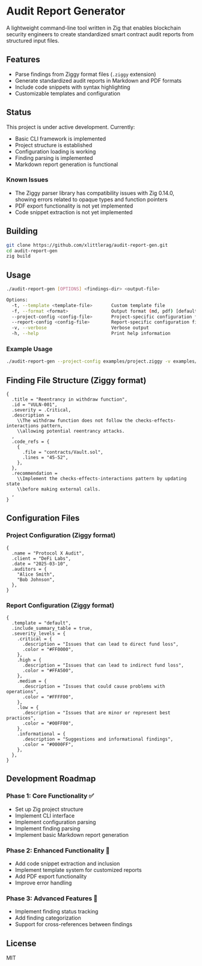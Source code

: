# Audit Report Generator

A lightweight command-line tool written in Zig that enables blockchain security engineers to create standardized smart contract audit reports from structured input files.

## Features

- Parse findings from Ziggy format files (`.ziggy` extension)
- Generate standardized audit reports in Markdown and PDF formats
- Include code snippets with syntax highlighting
- Customizable templates and configuration

## Status

This project is under active development. Currently:

- Basic CLI framework is implemented
- Project structure is established
- Configuration loading is working
- Finding parsing is implemented
- Markdown report generation is functional

### Known Issues

- The Ziggy parser library has compatibility issues with Zig 0.14.0, showing errors related to opaque types and function pointers
- PDF export functionality is not yet implemented
- Code snippet extraction is not yet implemented

## Building

```bash
git clone https://github.com/xlittlerag/audit-report-gen.git
cd audit-report-gen
zig build
```

## Usage

```bash
./audit-report-gen [OPTIONS] <findings-dir> <output-file>

Options:
  -t, --template <template-file>       Custom template file
  -f, --format <format>                Output format (md, pdf) [default: md]
  --project-config <config-file>       Project-specific configuration file
  --report-config <config-file>        Report-specific configuration file
  -v, --verbose                        Verbose output
  -h, --help                           Print help information
```

### Example Usage

```bash
./audit-report-gen --project-config examples/project.ziggy -v examples/findings report.md
```

## Finding File Structure (Ziggy format)

```zig
{
  .title = "Reentrancy in withdraw function",
  .id = "VULN-001",
  .severity = .Critical,
  .description = 
    \\The withdraw function does not follow the checks-effects-interactions pattern,
    \\allowing potential reentrancy attacks.
  ,
  .code_refs = {
    {
      .file = "contracts/Vault.sol",
      .lines = "45-52",
    },
  },
  .recommendation = 
    \\Implement the checks-effects-interactions pattern by updating state
    \\before making external calls.
  ,
}
```

## Configuration Files

### Project Configuration (Ziggy format)
```zig
{
  .name = "Protocol X Audit",
  .client = "DeFi Labs",
  .date = "2025-03-10",
  .auditors = {
    "Alice Smith",
    "Bob Johnson",
  },
}
```

### Report Configuration (Ziggy format)
```zig
{
  .template = "default",
  .include_summary_table = true,
  .severity_levels = {
    .critical = {
      .description = "Issues that can lead to direct fund loss",
      .color = "#FF0000",
    },
    .high = {
      .description = "Issues that can lead to indirect fund loss",
      .color = "#FFA500",
    },
    .medium = {
      .description = "Issues that could cause problems with operations",
      .color = "#FFFF00", 
    },
    .low = {
      .description = "Issues that are minor or represent best practices",
      .color = "#00FF00",
    },
    .informational = {
      .description = "Suggestions and informational findings",
      .color = "#0000FF",
    },
  },
}
```

## Development Roadmap

### Phase 1: Core Functionality ✅
- Set up Zig project structure
- Implement CLI interface
- Implement configuration parsing
- Implement finding parsing
- Implement basic Markdown report generation

### Phase 2: Enhanced Functionality 🚧
- Add code snippet extraction and inclusion
- Implement template system for customized reports
- Add PDF export functionality
- Improve error handling

### Phase 3: Advanced Features 📝
- Implement finding status tracking
- Add finding categorization
- Support for cross-references between findings

## License

MIT
